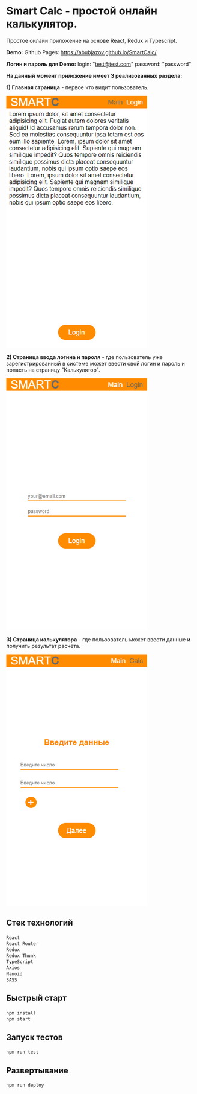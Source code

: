 # Smart Calc - простой онлайн калькулятор.

Простое онлайн приложение на основе React, Redux и Typescript.

**Demo:**
Github Pages: https://abubjazov.github.io/SmartCalc/

**Логин и пароль для Demo:**
login: "test@test.com"
password: "password"

**На данный момент приложение имеет 3 реализованных раздела:**

**1) Главная страница** - первое что видит пользователь.

![LANDING](docs/main.jpg)

**2) Страница ввода логина и пароля** - где пользователь уже зарегистрированный в системе может ввести свой логин и пароль и попасть на страницу "Калькулятор".

![LANDING](docs/login.jpg)

**3) Страница калькулятора** - где пользователь может ввести данные и получить результат расчёта.

![LANDING](docs/calc.jpg)

## Стек технологий

```
React
React Router
Redux
Redux Thunk
TypeScript
Axios
Nanoid
SASS
```

## Быстрый старт

```
npm install
npm start
```

## Запуск тестов

```
npm run test
```

## Развертывание

```
npm run deploy
```
